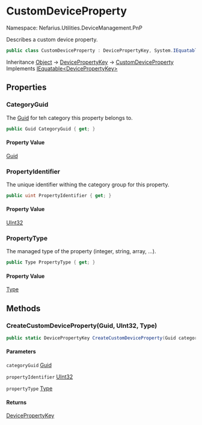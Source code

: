 # CustomDeviceProperty

Namespace: Nefarius.Utilities.DeviceManagement.PnP

Describes a custom device property.

```csharp
public class CustomDeviceProperty : DevicePropertyKey, System.IEquatable`1[[Nefarius.Utilities.DeviceManagement.PnP.DevicePropertyKey, Nefarius.Utilities.DeviceManagement, Version=1.0.0.0, Culture=neutral, PublicKeyToken=null]]
```

Inheritance [Object](https://docs.microsoft.com/en-us/dotnet/api/system.object) → [DevicePropertyKey](./nefarius.utilities.devicemanagement.pnp.devicepropertykey.md) → [CustomDeviceProperty](./nefarius.utilities.devicemanagement.pnp.customdeviceproperty.md)<br>
Implements [IEquatable&lt;DevicePropertyKey&gt;](https://docs.microsoft.com/en-us/dotnet/api/system.iequatable-1)

## Properties

### **CategoryGuid**

The [Guid](https://docs.microsoft.com/en-us/dotnet/api/system.guid) for teh category this property belongs to.

```csharp
public Guid CategoryGuid { get; }
```

#### Property Value

[Guid](https://docs.microsoft.com/en-us/dotnet/api/system.guid)<br>

### **PropertyIdentifier**

The unique identifier withing the category group for this property.

```csharp
public uint PropertyIdentifier { get; }
```

#### Property Value

[UInt32](https://docs.microsoft.com/en-us/dotnet/api/system.uint32)<br>

### **PropertyType**

The managed type of the property (integer, string, array, ...).

```csharp
public Type PropertyType { get; }
```

#### Property Value

[Type](https://docs.microsoft.com/en-us/dotnet/api/system.type)<br>

## Methods

### **CreateCustomDeviceProperty(Guid, UInt32, Type)**



```csharp
public static DevicePropertyKey CreateCustomDeviceProperty(Guid categoryGuid, uint propertyIdentifier, Type propertyType)
```

#### Parameters

`categoryGuid` [Guid](https://docs.microsoft.com/en-us/dotnet/api/system.guid)<br>

`propertyIdentifier` [UInt32](https://docs.microsoft.com/en-us/dotnet/api/system.uint32)<br>

`propertyType` [Type](https://docs.microsoft.com/en-us/dotnet/api/system.type)<br>

#### Returns

[DevicePropertyKey](./nefarius.utilities.devicemanagement.pnp.devicepropertykey.md)<br>
